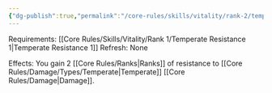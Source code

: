 ```yaml
---
{"dg-publish":true,"permalink":"/core-rules/skills/vitality/rank-2/temperate-resistance-2/"}
---
```


Requirements: [[Core Rules/Skills/Vitality/Rank 1/Temperate Resistance 1\|Temperate Resistance 1]]
Refresh: None

Effects:
You gain 2 [[Core Rules/Ranks\|Ranks]] of resistance to [[Core Rules/Damage/Types/Temperate\|Temperate]] [[Core Rules/Damage\|Damage]].


